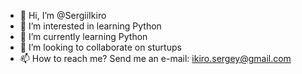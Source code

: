 - 👋 Hi, I’m @SergiiIkiro
- 👀 I’m interested in learning Python
- 🌱 I’m currently learning Python
- 💞️ I’m looking to collaborate on sturtups
- 📫 How to reach me? Send me an e-mail: ikiro.sergey@gmail.com

<!---
SergiiIkiro/SergiiIkiro is a ✨ special ✨ repository because its `README.md` (this file) appears on your GitHub profile.
You can click the Preview link to take a look at your changes.
--->
